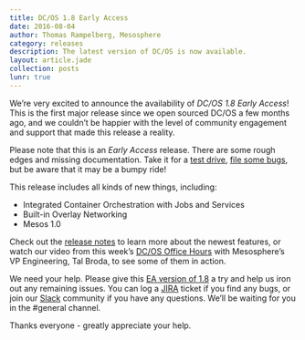 ```yaml
---
title: DC/OS 1.8 Early Access
date: 2016-08-04
author: Thomas Rampelberg, Mesosphere
category: releases
description: The latest version of DC/OS is now available.
layout: article.jade
collection: posts
lunr: true
---
```


We’re very excited to announce the availability of *DC/OS 1.8 Early Access*! This is the first major release since we open sourced DC/OS a few months ago, and we couldn’t be happier with the level of community engagement and support that made this release a reality.

Please note that this is an *Early Access* release. There are some rough edges and missing documentation. Take it for a [test drive][releases], [file some bugs][jira], but be aware that it may be a bumpy ride!

This release includes all kinds of new things, including:

- Integrated Container Orchestration with Jobs and Services
- Built-in Overlay Networking
- Mesos 1.0

Check out the [release notes][notes] to learn more about the newest features, or watch our video from this week’s [DC/OS Office Hours][office_hours] with Mesosphere’s VP Engineering, Tal Broda, to see some of them in action.

We need your help. Please give this [EA version of 1.8][releases] a try and help us iron out any remaining issues. You can log a [JIRA][jira] ticket if you find any bugs, or join our [Slack][slack] community if you have any questions. We’ll be waiting for you in the #general channel.

Thanks everyone - greatly appreciate your help.

[releases]: https://dcos.io/releases/
[jira]: https://jira.dcos.io/
[notes]: https://dcos.io/releases/1.8.0/
[office_hours]: https://www.youtube.com/watch?v=bxeLOZ-5wmc
[slack]: http://chat.dcos.io/
